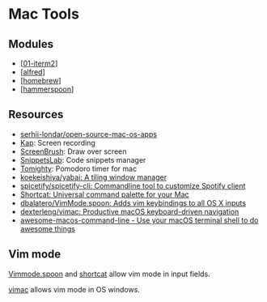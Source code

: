 Mac Tools
===

Modules
---

- [[01-iterm2]]
- [[alfred]]
- [[homebrew]]
- [[hammerspoon]]

Resources
---

- [serhii-londar/open-source-mac-os-apps](https://github.com/serhii-londar/open-source-mac-os-apps)
- [Kap](https://github.com/wulkano/kap): Screen recording
- [ScreenBrush](https://apps.apple.com/us/app/screenbrush/id1233965871?mt=12): Draw over screen
- [SnippetsLab](https://www.renfei.org/snippets-lab/): Code snippets manager
- [Tomighty](https://github.com/tomighty/tomighty-osx): Pomodoro timer for mac
- [koekeishiya/yabai: A tiling window manager][1]
- [spicetify/spicetify-cli: Commandline tool to customize Spotify client][2]
- [Shortcat: Universal command palette for your Mac][3]
- [dbalatero/VimMode.spoon: Adds vim keybindings to all OS X inputs][4]
- [dexterleng/vimac: Productive macOS keyboard-driven navigation][5]
- [awesome-macos-command-line - Use your macOS terminal shell to do awesome things][6]

<!-- Links -->
[1]: https://github.com/koekeishiya/yabai
[2]: https://github.com/spicetify/spicetify-cli
[3]: https://shortcat.app/
[4]: https://github.com/dbalatero/VimMode.spoon
[5]: https://github.com/dexterleng/vimac/
[6]: https://git.herrbischoff.com/awesome-macos-command-line/about/

<!-- Links end -->


Vim mode
---

[Vimmode.spoon][4] and [shortcat][3] allow vim mode in input fields.

[vimac][5] allows vim mode in OS windows.

[//begin]: # "Autogenerated link references for markdown compatibility"
[01-iterm2]: 01-iterm2.md "iTerm2"
[alfred]: alfred/alfred.md "Alfred"
[homebrew]: homebrew/homebrew.md "Homebrew"
[hammerspoon]: hammerspoon/hammerspoon.md "Hammerspoon"
[//end]: # "Autogenerated link references"
